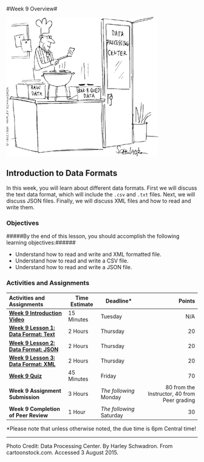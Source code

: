 #Week 9 Overview#

![Data Processing Comic](images/BBQ.gif)
## Introduction to Data Formats ##

In this week, you will learn about different data formats. First we will discuss the text data format, which will include the `.csv` and `.txt` files. Next, we will discuss JSON files. Finally, we will discuss XML files and how to read and write them.

### Objectives ###

#####By the end of this lesson, you should accomplish the following learning objectives:######

- Understand how to read and write and XML formatted file.
- Understand how to read and write a CSV file.
- Understand how to read and write a JSON file.

### Activities and Assignments ###

|Activities and Assignments | Time Estimate | Deadline* | Points|
|:------| -----|-------|----------:|
|**[Week 9 Introduction Video][w9v]**|15 Minutes|Tuesday|N/A|
|**[Week 9 Lesson 1: Data Format: Text](lesson1.md)**| 2 Hours |Thursday| 20|
|**[Week 9 Lesson 2: Data Format: JSON](lesson2.md)**| 2 Hours | Thursday | 20 |
|**[Week 9 Lesson 3: Data Format: XML](lesson3.md)**| 2 Hours | Thursday| 20 |
|**[Week 9 Quiz][w9q]**| 45 Minutes | Friday | 70|
|**Week 9 Assignment Submission**| 3 Hours | *The following* Monday | 80 from the Instructor, 40 from Peer grading | 
|**Week 9 Completion of Peer Review**| 1 Hour | *The following* Saturday | 30 | 

*Please note that unless otherwise noted, the due time is 6pm Central time!

----------
[w9v]: https://mediaspace.illinois.edu/media/Week+Nine/1_x071yfyr/48757791
[w9q]: https://learn.illinois.edu/mod/quiz/view.php?id=1676828


Photo Credit: Data Processing Center.  By Harley Schwadron. From cartoonstock.com.  Accessed 3 August 2015.

